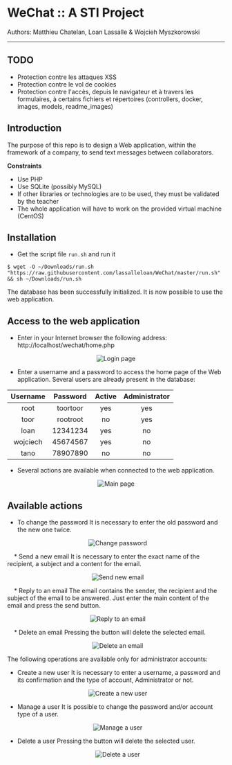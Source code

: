 # WeChat :: A STI Project
Authors: Matthieu Chatelan, Loan Lassalle & Wojcieh Myszkorowski
***

## TODO
 * Protection contre les attaques XSS
 * Protection contre le vol de cookies
 * Protection contre l'accès, depuis le navigateur et à travers les formulaires, à certains fichiers et répertoires (controllers, docker, images, models, readme_images)

## Introduction

The purpose of this repo is to design a Web application, within the framework of a company, to send text messages between collaborators.

**Constraints**

- Use PHP
- Use SQLite (possibly MySQL)
- If other libraries or technologies are to be used, they must be validated by the teacher
- The whole application will have to work on the provided virtual machine (CentOS)

## Installation

* Get the script file `run.sh` and run it

`$ wget -O ~/Downloads/run.sh "https://raw.githubusercontent.com/lassalleloan/WeChat/master/run.sh" && sh ~/Downloads/run.sh`

The database has been successfully initialized. It is now possible to use the web application.

## Access to the web application

* Enter in your Internet browser the following address: http://localhost/wechat/home.php
<p align="center">
  <img src="./readme_images/login.png" alt="Login page">
</p>

* Enter a username and a password to access the home page of the Web application.
Several users are already present in the database:

 |      Username     |   Password   | Active|  Administrator |
 |:-----------------:|:------------:|:-----:|:--------------:|
 |        root       |   toortoor   |  yes  |       yes      |
 |        toor       |   rootroot   |  no   |       yes      |
 |        loan       |   12341234   |  yes  |       no       |
 |      wojciech     |   45674567   |  yes  |       no       |
 |        tano       |   78907890   |  no   |       no       |

* Several actions are available when connected to the web application.
<p align="center">
  <img src="./readme_images/home.png" alt="Main page">
</p>

## Available actions

* To change the password
It is necessary to enter the old password and the new one twice.
<p align="center">
  <img src="./readme_images/changePassword.png" alt="Change password">
</p>
   
* Send a new email
It is necessary to enter the exact name of the recipient, a subject and a content for the email.
<p align="center">
  <img src="./readme_images/writeEmail.png" alt="Send new email">
</p>
   
* Reply to an email
The email contains the sender, the recipient and the subject of the email to be answered.
Just enter the main content of the email and press the send button.
<p align="center">
  <img src="./readme_images/reply.png" alt="Reply to an email">
</p>
   
* Delete an email
Pressing the button will delete the selected email.
<p align="center">
  <img src="./readme_images/deleteEmail.png" alt="Delete an email">
</p>

The following operations are available only for administrator accounts:

* Create a new user
It is necessary to enter a username, a password and its confirmation and the type of account, Administrator or not.
<p align="center">
  <img src="./readme_images/newUser.png" alt="Create a new user">
</p>

* Manage a user
It is possible to change the password and/or account type of a user.
<p align="center">
  <img src="./readme_images/manageUser.png" alt="Manage a user">
</p>

* Delete a user
Pressing the button will delete the selected user.
<p align="center">
  <img src="./readme_images/deleteUser.png" alt="Delete a user">
</p>